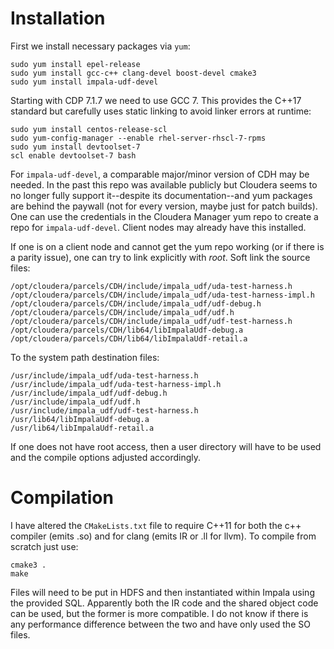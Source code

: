 # Installation

First we install necessary packages via `yum`:
```{bash}
sudo yum install epel-release
sudo yum install gcc-c++ clang-devel boost-devel cmake3
sudo yum install impala-udf-devel

```

Starting with CDP 7.1.7 we need to use GCC 7. This provides the C++17 standard but carefully uses static linking to avoid linker errors at runtime:
```{bash}
sudo yum install centos-release-scl
sudo yum-config-manager --enable rhel-server-rhscl-7-rpms
sudo yum install devtoolset-7
scl enable devtoolset-7 bash
```

For `impala-udf-devel`, a comparable major/minor version of CDH may be needed. In the past this repo was available publicly but Cloudera seems to no longer fully support it--despite its documentation--and yum packages are behind the paywall (not for every version, maybe just for patch builds). One can use the credentials in the Cloudera Manager yum repo to create a repo for `impala-udf-devel`. Client nodes may already have this installed.

If one is on a client node and cannot get the yum repo working (or if there is a parity issue), one can try to link explicitly with *root*. Soft link the source files:
```{bash}
/opt/cloudera/parcels/CDH/include/impala_udf/uda-test-harness.h
/opt/cloudera/parcels/CDH/include/impala_udf/uda-test-harness-impl.h
/opt/cloudera/parcels/CDH/include/impala_udf/udf-debug.h
/opt/cloudera/parcels/CDH/include/impala_udf/udf.h
/opt/cloudera/parcels/CDH/include/impala_udf/udf-test-harness.h
/opt/cloudera/parcels/CDH/lib64/libImpalaUdf-debug.a
/opt/cloudera/parcels/CDH/lib64/libImpalaUdf-retail.a
```

To the system path destination files:
```{bash}
/usr/include/impala_udf/uda-test-harness.h
/usr/include/impala_udf/uda-test-harness-impl.h
/usr/include/impala_udf/udf-debug.h
/usr/include/impala_udf/udf.h
/usr/include/impala_udf/udf-test-harness.h
/usr/lib64/libImpalaUdf-debug.a
/usr/lib64/libImpalaUdf-retail.a
```

If one does not have root access, then a user directory will have to be used and the compile options adjusted accordingly.

# Compilation

I have altered the `CMakeLists.txt` file to require C++11 for both the c++ compiler (emits .so) and for clang (emits IR or .ll for llvm). To compile from scratch just use:
```{bash}
cmake3 .
make
```

Files will need to be put in HDFS and then instantiated within Impala using the provided SQL. Apparently both the IR code and the shared object code can be used, but the former is more compatible. I do not know if there is any performance difference between the two and have only used the SO files.
